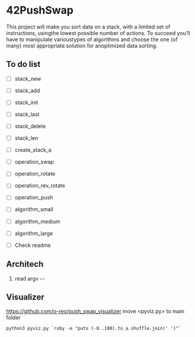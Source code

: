 # 42PushSwap

This project will make you sort data on a stack, with a limited set of instructions, usingthe lowest possible number of actions. To succeed you’ll have to manipulate varioustypes of algorithms and choose the one (of many) most appropriate solution for anoptimized data sorting.

## To do list

- [ ] 	stack_new
- [ ] 	stack_add
- [ ] 	stack_init
- [ ] 	stack_last
- [ ] 	stack_delete
- [ ] 	stack_len
- [ ] 	create_stack_a

- [ ] 	operation_swap
- [ ] 	operation_rotate
- [ ] 	operation_rev_rotate
- [ ] 	operation_push

- [ ] 	algorithm_small
- [ ] 	algorithm_medium
- [ ] 	algorithm_large
	
- [ ]   Check readme

## Architech

1. read argv --



## Visualizer

https://github.com/o-reo/push_swap_visualizer
move <pyviz.py> to main folder
	
	python3 pyviz.py `ruby -e "puts (-0..100).to_a.shuffle.join(' ')"`